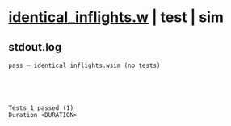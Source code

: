 # [identical_inflights.w](../../../../../examples/tests/valid/identical_inflights.w) | test | sim

## stdout.log
```log
pass ─ identical_inflights.wsim (no tests)
 




Tests 1 passed (1) 
Duration <DURATION>

```

